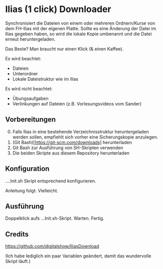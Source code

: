 # Ilias (1 click) Downloader
Synchronisiert die Dateien von einem oder mehreren Ordnern/Kurse von dem FH-Ilias mit der eigenen Platte.
Sollte es eine Änderung der Datei im Ilias gegeben haben, so wird die lokale Kopie umbenannt und die Datei erneut heruntergeladen.

Das Beste? Man braucht nur einen Klick (& einen Kaffee).

Es wird beachtet:
- Dateien
- Unterordner
- Lokale Dateistruktur wie im Ilias

Es wird nicht beachtet:
- Übungsaufgaben
- Verlinkungen auf Dateien (z.B. Vorlesungsvideos vom Sander)

## Vorbereitungen
0. Falls Ilias in eine bestehende Verzeichnisstruktur heruntergeladen werden sollen, empfiehlt sich vorher eine Sicherungskopie anzulegen. 
1. (Git Bash)[https://git-scm.com/downloads] herunterladen 
2. Git Bash zur Ausführung von SH-Skripten verwenden
3. Die beiden Skripte aus diesem Repository herunterladen

## Konfiguration
....Init.sh Skript entsprechend konfigurieren. 

Anleitung folgt. Vielleicht.

## Ausführung
Doppelklick aufs ...Init.sh-Skript. Warten. Fertig.


## Credits
https://github.com/digitalshow/IliasDownload

(Ich habe lediglich ein paar Variablen geändert, damit das wundervolle Skript läuft.)